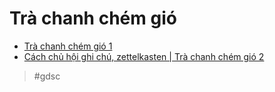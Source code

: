 # Trà chanh chém gió

- [Trà chanh chém gió 1](202109120963.md)
- [Cách chủ hội ghi chú, zettelkasten | Trà chanh chém gió 2](2021091200019.md)

> #gdsc
